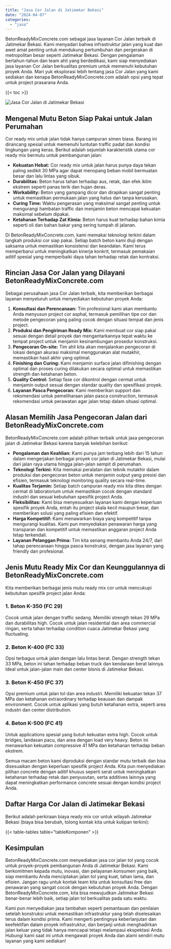 ```yaml
---
title: "Jasa Cor Jalan di Jatimekar Bekasi"
date: "2024-04-07"
categories: 
  - "jasa"
---
```


BetonReadyMixConcrete.com sebagai jasa layanan Cor Jalan terbaik di Jatimekar Bekasi. Kami menyadari bahwa infrastruktur jalan yang kuat dan awet amat penting untuk mendukung pertumbuhan dan pergerakan di metropolitan besar seperti Jatimekar Bekasi. Dengan pengalaman bertahun-tahun dan team ahli yang berdedikasi, kami siap menyediakan jasa layanan Cor Jalan berkualitas premium untuk memenuhi kebutuhan proyek Anda. Mari yuk eksplorasi lebih tentang jasa Cor Jalan yang kami sediakan dan kenapa BetonReadyMixConcrete.com adalah opsi yang tepat untuk project prasarana Anda.

{{< toc >}}

![Jasa Cor Jalan di Jatimekar Bekasi](https://betoncor8.github.io/cor/harga-beton-readymix-concrete%20(31).png)

## Mengenal Mutu Beton Siap Pakai untuk Jalan Perumahan

Cor ready mix untuk jalan tidak hanya campuran simen biasa. Barang ini dirancang spesial untuk memenuhi tuntutan traffic padat dan kondisi lingkungan yang keras. Berikut adalah sejumlah karakteristik utama cor ready mix bermutu untuk pembangunan jalan:

- **Kekuatan Hebat:** Cor ready mix untuk jalan harus punya daya tekan paling sedikit 30 MPa agar dapat menopang beban mobil bermuatan besar dan lalu lintas yang sibuk.
- **Durabilitas:** Beton harus tahan terhadap aus, retak, dan efek iklim ekstrem seperti panas terik dan hujan deras.
- **Workability:** Beton yang gampang dicor dan dirapikan sangat penting untuk memastikan permukaan jalan yang halus dan tanpa kerusakan.
- **Curing Time:** Waktu pengerasan yang maksimal sangat penting untuk mengurangi hambatan traffic dan menjamin beton mencapai kekuatan maksimal sebelum dipakai.
- **Ketahanan Terhadap Zat Kimia:** Beton harus kuat terhadap bahan kimia seperti oli dan bahan bakar yang sering tumpah di jalanan.

Di BetonReadyMixConcrete.com, kami memakai teknologi terkini dalam langkah produksi cor siap pakai. Setiap batch beton kami diuji dengan saksama untuk memastikan konsistensi dan keandalan. Kami terus memperbarui untuk meningkatkan kinerja konkrit, termasuk pemakaian aditif spesial yang memperbaiki daya tahan terhadap retak dan kontraksi.

## Rincian Jasa Cor Jalan yang Dilayani BetonReadyMixConcrete.com

Sebagai perusahaan jasa Cor Jalan terbaik, kita memberikan berbagai layanan menyeluruh untuk menyediakan kebutuhan proyek Anda:

1. **Konsultasi dan Perencanaan:** Tim profesional kami akan membantu Anda menyusun project cor asphal, termasuk pemilihan tipe cor dan metode pengecoran yang paling cocok dengan situasi tempat dan jenis project.
2. **Produksi dan Pengiriman Ready Mix:** Kami membuat cor siap pakai sesuai dengan detail proyek dan mengantarkannya tepat waktu ke tempat project untuk menjamin kesinambungan prosedur konstruksi.
3. **Pengecoran On-site:** Tim ahli kita akan menjalankan pengecoran di lokasi dengan akurasi maksimal menggunakan alat mutakhir, memastikan hasil akhir yang optimal.
4. **Finishing dan Curing:** Kami menjamin surface jalan difinishing dengan optimal dan proses curing dilakukan secara optimal untuk memastikan strength dan ketahanan beton.
5. **Quality Control:** Setiap fase cor dikontrol dengan cermat untuk menjamin output sesuai dengan standar quality dan spesifikasi proyek.
6. **Layanan Pasca Pengecoran:** Kami memberikan support dan rekomendasi untuk pemeliharaan jalan pasca construction, termasuk rekomendasi untuk perawatan agar jalan tetap dalam situasi optimal.

## Alasan Memilih Jasa Pengecoran Jalan dari BetonReadyMixConcrete.com

BetonReadyMixConcrete.com adalah pilihan terbaik untuk jasa pengecoran jalan di Jatimekar Bekasi karena banyak kelebihan berikut:

- **Pengalaman dan Keahlian:** Kami punya jam terbang lebih dari 15 tahun dalam mengerjakan berbagai proyek cor jalan di Jatimekar Bekasi, mulai dari jalan raya utama hingga jalan-jalan sempit di perumahan.
- **Teknologi Terkini:** Kita memakai peralatan dan teknik mutakhir dalam produksi dan pengecoran beton untuk menjamin output yang presisi dan efisien, termasuk teknologi monitoring quality secara real-time.
- **Kualitas Terjamin:** Setiap batch campuran ready mix kita dites dengan cermat di laboratorium untuk memastikan cocok dengan standard industri dan sesuai kebutuhan spesifik project Anda.
- **Fleksibilitas:** Kami bisa menyesuaikan layanan kami dengan keperluan spesifik proyek Anda, entah itu project skala kecil maupun besar, dan memberikan solusi yang paling efisien dan efektif.
- **Harga Kompetitif:** Kami menawarkan biaya yang kompetitif tanpa mengurangi kualitas. Kami pun menyediakan penawaran harga yang transparan dan kompetitif untuk memastikan anggaran project Anda tetap terkendali.
- **Layanan Pelanggan Prima:** Tim kita senang membantu Anda 24/7, dari tahap perencanaan hingga pasca konstruksi, dengan jasa layanan yang friendly dan profesional.

## Jenis Mutu Ready Mix Cor dan Keunggulannya di BetonReadyMixConcrete.com

Kita memberikan berbagai jenis mutu ready mix cor untuk mencukupi kebutuhan spesifik project jalan Anda:

### 1\. Beton K-350 (FC 29)

Cocok untuk jalan dengan traffic sedang. Memiliki strength tekan 29 MPa dan durabilitas high. Cocok untuk jalan residential dan area commercial ringan, serta tahan terhadap condition cuaca Jatimekar Bekasi yang fluctuating.

### 2\. Beton K-400 (FC 33)

Opsi terbagus untuk jalan dengan lalu lintas berat. Dengan strength tekan 33 MPa, beton ini tahan terhadap beban truck dan kendaraan berat lainnya. Ideal untuk jalan-jalan main dan center bisnis di Jatimekar Bekasi.

### 3\. Beton K-450 (FC 37)

Opsi premium untuk jalan tol dan area industri. Memiliki kekuatan tekan 37 MPa dan ketahanan extraordinary terhadap keausan dan dampak environment. Cocok untuk aplikasi yang butuh ketahanan extra, seperti area industri dan center distribution.

### 4\. Beton K-500 (FC 41)

Untuk applications spesial yang butuh kekuatan extra high. Cocok untuk bridges, landasan pacu, dan area dengan load very heavy. Beton ini menawarkan kekuatan compressive 41 MPa dan ketahanan terhadap beban ekstrem.

Semua macam beton kami diproduksi dengan standar mutu terbaik dan bisa disesuaikan dengan keperluan spesifik project Anda. Kita pun menyediakan pilihan concrete dengan aditif khusus seperti serat untuk meningkatkan ketahanan terhadap retak dan penyusutan, serta additives lainnya yang dapat meningkatkan performance concrete sesuai dengan kondisi project Anda.

## Daftar Harga Cor Jalan di Jatimekar Bekasi

Berikut adalah perkiraan biaya ready mix cor untuk wilayah Jatimekar Bekasi (biaya bisa berubah, tolong kontak kita untuk kutipan terkini):

{{< table-tables table="tableKomponen" >}}

## Kesimpulan

BetonReadyMixConcrete.com menyediakan jasa cor jalan tol yang cocok untuk proyek-proyek pembangunan Anda di Jatimekar Bekasi. Kami berkomitmen kepada mutu, inovasi, dan pelayanan konsumen yang baik, siap membantu Anda menciptakan jalan tol yang kuat, tahan lama, dan efisien. Jangan ragu untuk kontak team kita untuk konsultasi free dan penawaran yang sangat cocok dengan kebutuhan proyek Anda. Dengan BetonReadyMixConcrete.com, kita bisa mewujudkan Jatimekar Bekasi benar-benar lebih baik, setiap jalan tol berkualitas pada satu waktu.

Kami pun menyediakan jasa tambahan seperti pemantauan dan penilaian setelah konstruksi untuk memastikan infrastruktur yang telah diselesaikan terus dalam kondisi prima. Kami mengerti pentingnya keberlanjutan dan keefektifan dalam proyek infrastruktur, dan berjanji untuk menghadirkan jalan keluar yang tidak hanya mencapai tetapi melampaui ekspektasi Anda. Hubungi kami saat ini untuk mengawali proyek Anda dan alami sendiri mutu layanan yang kami sediakan!
